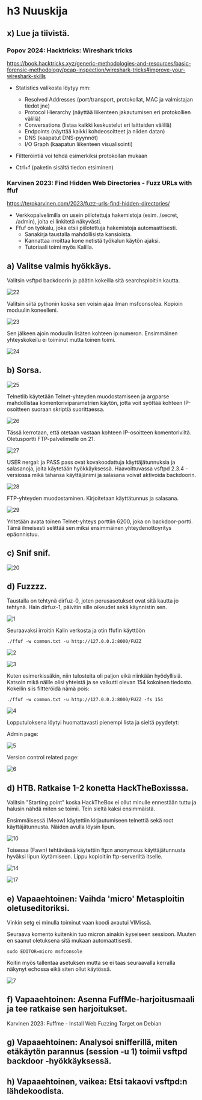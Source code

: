 # h3 Nuuskija

## x) Lue ja tiivistä. 

### Popov 2024: Hacktricks: Wireshark tricks
https://book.hacktricks.xyz/generic-methodologies-and-resources/basic-forensic-methodology/pcap-inspection/wireshark-tricks#improve-your-wireshark-skills

- Statistics valikosta löytyy mm:
  - Resolved Addresses (port/transport, protokollat, MAC ja valmistajan tiedot jne)
  - Protocol Hierarchy (näyttää liikenteen jakautumisen eri protokollien välillä)
  - Conversations (listaa kaikki keskustelut eri laitteiden välillä)
  - Endpoints (näyttää kaikki kohdeosoitteet ja niiden datan)
  - DNS (kaapatut DNS-pyynnöt)
  - I/O Graph (kaapatun liikenteen visualisointi)

- Filtteröintiä voi tehdä esimerkiksi protokollan mukaan
- Ctrl+f (paketin sisältä tiedon etsiminen)

### Karvinen 2023: Find Hidden Web Directories - Fuzz URLs with ffuf
https://terokarvinen.com/2023/fuzz-urls-find-hidden-directories/

- Verkkopalvelimilla on usein piilotettuja hakemistoja (esim. /secret, /admin), joita ei linkitetä näkyvästi.
- Ffuf on työkalu, joka etsii piilotettuja hakemistoja automaattisesti.
  - Sanakirja taustalla mahdollisista kansioista.
  - Kannattaa irroittaa kone netistä työkalun käytön ajaksi.
  - Tutoriaali toimi myös Kalilla.

## a) Valitse valmis hyökkäys. 

Valitsin vsftpd backdoorin ja päätin kokeilla sitä  searchsploit:in kautta.

![22](https://github.com/user-attachments/assets/018bda6b-f809-4b90-bb22-2e817b278032)

Valitsin siitä pythonin koska sen voisin ajaa ilman msfconsolea. Kopioin moduulin koneelleni.

![23](https://github.com/user-attachments/assets/e2ace130-8bbe-42a2-8f88-40fe252de49d)

Sen jälkeen ajoin moduulin lisäten kohteen ip:numeron. Ensimmäinen yhteyskokeilu ei toiminut mutta toinen toimi.

![24](https://github.com/user-attachments/assets/49f817bd-d575-4d3b-bf71-76b26e2515fc)


## b) Sorsa. 

![25](https://github.com/user-attachments/assets/930352d1-69b2-43ac-b577-07b153ee9791)

Telnetlib käytetään Telnet-yhteyden muodostamiseen ja argparse mahdollistaa komentoriviparametrien käytön, jotta voit syöttää kohteen IP-osoitteen suoraan skriptiä suorittaessa.

![26](https://github.com/user-attachments/assets/4f6a5cd1-a19a-49df-8bd7-e991c9e6b7ae)

Tässä kerrotaan, että otetaan vastaan kohteen IP-osoitteen komentoriviltä. Oletusportti FTP-palvelimelle on 21.

![27](https://github.com/user-attachments/assets/a78e8c97-50e5-4b97-ab63-b926d2e6c9f7)

USER nergal: ja PASS pass ovat kovakoodattuja käyttäjätunnuksia ja salasanoja, joita käytetään hyökkäyksessä. Haavoittuvassa vsftpd 2.3.4 -versiossa mikä tahansa käyttäjänimi ja salasana voivat aktivoida backdoorin.

![28](https://github.com/user-attachments/assets/e99ca419-a6be-4670-a681-399f31992e7d)

FTP-yhteyden muodostaminen. Kirjoitetaan käyttätunnus ja salasana. 

![29](https://github.com/user-attachments/assets/4c916933-4173-49e9-9a2c-f0008ad2ce3c)

Yritetään avata toinen Telnet-yhteys porttiin 6200, joka on backdoor-portti. Tämä ilmeisesti selittää sen miksi ensimmäinen yhteydenottoyritys epäonnistuu.
    
## c) Snif snif. 

![20](https://github.com/user-attachments/assets/ad10bb79-d5c7-47c8-9667-5d38d500ed51)



## d) Fuzzzz. 

Taustalla on tehtynä dirfuz-0, joten perusasetukset ovat sitä kautta jo tehtynä. Hain dirfuz-1, päivitin sille oikeudet sekä käynnistin sen.

![1](https://github.com/user-attachments/assets/6d7ae4a6-f76a-4408-8dab-1e811b11db34)

Seuraavaksi irroitin Kalin verkosta ja otin ffufin käyttöön

    ./ffuf -w common.txt -u http://127.0.0.2:8000/FUZZ

![2](https://github.com/user-attachments/assets/2c127725-a3c0-41cd-b5c1-7987e00d912e)

![3](https://github.com/user-attachments/assets/0fc92e11-8d56-46ae-8c62-3d557eabb99d)

Kuten esimerkissäkin, niin tulosteita oli paljon eikä niinkään hyödyllisiä. Katsoin mikä näille olisi yhteistä ja se vaikutti olevan 154 kokoinen tiedosto. Kokeilin siis filtteröidä nämä pois:

    ./ffuf -w common.txt -u http://127.0.0.2:8000/FUZZ -fs 154

![4](https://github.com/user-attachments/assets/73214c60-2563-4b88-93b7-6f9ca964dd45)

Lopputuloksena löytyi huomattavasti pienempi lista ja sieltä pyydetyt:

Admin page:

![5](https://github.com/user-attachments/assets/b5ed52a9-ff33-4650-9537-5769d207b1a5)

Version control related page:

![6](https://github.com/user-attachments/assets/9937b611-3de4-420c-84f6-0bf109707471)

   
## d) HTB. Ratkaise 1-2 konetta HackTheBoxisssa. 

Valitsin "Starting point" koska HackTheBox ei ollut minulle ennestään tuttu ja halusin nähdä miten se toimii. Tein sieltä kaksi ensimmäistä.

Ensimmäisessä (Meow) käytettiin kirjautumiseen telnettiä sekä root käyttäjätunnusta. Näiden avulla löysin lipun.

![10](https://github.com/user-attachments/assets/f8b7e45d-fe25-4ed0-80de-aab713c0821c)

Toisessa (Fawn) tehtävässä käytettiin ftp:n anonymous käyttäjätunnusta hyväksi lipun löytämiseen. Lippu kopioitiin ftp-serveriltä itselle.

![14](https://github.com/user-attachments/assets/975a96b6-48d6-4118-a9b0-f2ad2d7cd126)

![17](https://github.com/user-attachments/assets/b3fab667-0e7a-409c-8b8c-2df25356f9c8)

## e) Vapaaehtoinen: Vaihda 'micro' Metasploitin oletuseditoriksi. 

Vinkin setg ei minulla toiminut vaan koodi avautui VIMissä.

Seuraava komento kuitenkin tuo micron ainakin kyseiseen sessioon. Muuten en saanut oletuksena sitä mukaan automaattisesti.

    sudo EDITOR=micro msfconsole

Koitin myös tallentaa asetuksen mutta se ei taas seuraavalla kerralla näkynyt echossa eikä siten ollut käytössä.

![7](https://github.com/user-attachments/assets/188d8eaf-08b7-42a0-bd25-d3d66d6c9e94)


## f) Vapaaehtoinen: Asenna FuffMe-harjoitusmaali ja tee ratkaise sen harjoitukset. 

Karvinen 2023: Fuffme - Install Web Fuzzing Target on Debian

## g) Vapaaehtoinen: Analysoi snifferillä, miten etäkäytön parannus (session -u 1) toimii vsftpd backdoor -hyökkäyksessä.

## h) Vapaaehtoinen, vaikea: Etsi takaovi vsftpd:n lähdekoodista.
